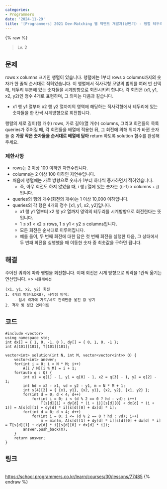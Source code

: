 ```yaml
---
categories:
- Programmers
date: '2024-11-29'
title: '[Programmers] 2021 Dev-Matching 웹 백엔드 개발자(상반기) - 행렬 테두리 회전하기'
---
```


{% raw %}
> Lv. 2<br>

## 문제
rows x columns 크기인 행렬이 있습니다. 행렬에는 1부터 rows x columns까지의 숫자가 한 줄씩 순서대로 적혀있습니다. 이 행렬에서 직사각형 모양의 범위를 여러 번 선택해, 테두리 부분에 있는 숫자들을 시계방향으로 회전시키려 합니다. 각 회전은 (x1, y1, x2, y2)인 정수 4개로 표현하며, 그 의미는 다음과 같습니다.

-   x1 행 y1 열부터 x2 행 y2 열까지의 영역에 해당하는 직사각형에서 테두리에 있는 숫자들을 한 칸씩 시계방향으로 회전합니다.

행렬의 세로 길이(행 개수) rows, 가로 길이(열 개수) columns, 그리고 회전들의 목록 queries가 주어질 때, 각 회전들을 배열에 적용한 뒤, 그 회전에 의해 위치가 바뀐 숫자들 중  **가장 작은 숫자들을 순서대로 배열에 담아**  return 하도록 solution 함수를 완성해주세요.

### 제한사항
-   rows는 2 이상 100 이하인 자연수입니다.
-   columns는 2 이상 100 이하인 자연수입니다.
-   처음에 행렬에는 가로 방향으로 숫자가 1부터 하나씩 증가하면서 적혀있습니다.
    -   즉, 아무 회전도 하지 않았을 때, i 행 j 열에 있는 숫자는 ((i-1) x columns + j)입니다.
-   queries의 행의 개수(회전의 개수)는 1 이상 10,000 이하입니다.
-   queries의 각 행은 4개의 정수 [x1, y1, x2, y2]입니다.
    -   x1 행 y1 열부터 x2 행 y2 열까지 영역의 테두리를 시계방향으로 회전한다는 뜻입니다.
    -   1 ≤ x1 < x2 ≤ rows, 1 ≤ y1 < y2 ≤ columns입니다.
    -   모든 회전은 순서대로 이루어집니다.
    -   예를 들어, 두 번째 회전에 대한 답은 첫 번째 회전을 실행한 다음, 그 상태에서 두 번째 회전을 실행했을 때 이동한 숫자 중 최솟값을 구하면 됩니다.

## 해결
주어진 쿼리에 따라 행렬을 회전합니다. 이때 회전은 시계 방향으로 외곽을 1칸씩 옮기는 연산입니다. => `시뮬레이션`

```
(x1, y1, x2, y2) 회전
1. 4개의 방향(LDRU), 시작점 탐색:
	- 임시 격자에 가로/세로 간격만큼 옮긴 값 넣기
2. 격자 및 정답 업데이트
```

## 코드
```
#include <vector>
using namespace std;
int dx[] = { 1, 0, -1, 0 }, dy[] = { 0, 1, 0, -1 };
int A[101][101], T[101][101];

vector<int> solution(int N, int M, vector<vector<int>> Q) {
    vector<int> answer;
    for(int i = 0; i < N * M; i++)
        A[i / M][i % M] = i + 1;
    for(auto q : Q) {
        int x1 = q[1] - 1, y1 = q[0] - 1, x2 = q[3] - 1, y2 = q[2] - 1;
        int hd = x2 - x1, vd = y2 - y1, m = N * M + 1;
        int s[4][2] = { {x1, y1}, {x2, y1}, {x2, y2}, {x1, y2} };
        for(int d = 0; d < 4; d++)
            for(int i = 0; i < (d % 2 == 0 ? hd : vd); i++)
                T[s[d][1] + dy[d] * (i + 1)][s[d][0] + dx[d] * (i + 1)] = A[s[d][1] + dy[d] * i][s[d][0] + dx[d] * i];
        for(int d = 0; d < 4; d++)
            for(int i = 0; i <= (d % 2 == 0 ? hd : vd); i++)
                m = min(m, A[s[d][1] + dy[d] * i][s[d][0] + dx[d] * i] = T[s[d][1] + dy[d] * i][s[d][0] + dx[d] * i]);
        answer.push_back(m);
    }
    return answer;
}
```

## 링크
<br>https://school.programmers.co.kr/learn/courses/30/lessons/77485
{% endraw %}